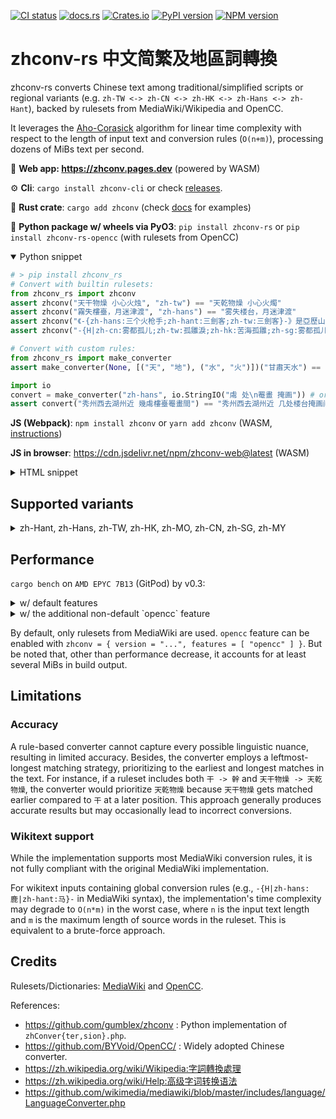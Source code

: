 [![CI status](https://github.com/Gowee/zhconv-rs/actions/workflows/main.yml/badge.svg)](https://github.com/Gowee/zhconv-rs/actions)
[![docs.rs](https://docs.rs/zhconv/badge.svg)](https://docs.rs/zhconv)
[![Crates.io](https://img.shields.io/crates/v/zhconv.svg)](https://crates.io/crates/zhconv)
[![PyPI version](https://img.shields.io/pypi/v/zhconv-rs)](https://pypi.org/project/zhconv-rs/)
[![NPM version](https://badge.fury.io/js/zhconv.svg)](https://www.npmjs.com/package/zhconv)

# zhconv-rs 中文简繁及地區詞轉換

zhconv-rs converts Chinese text among traditional/simplified scripts or regional variants (e.g. `zh-TW <-> zh-CN <-> zh-HK <-> zh-Hans <-> zh-Hant`), backed by rulesets from MediaWiki/Wikipedia and OpenCC.

It leverages the [Aho-Corasick](https://github.com/daac-tools/daachorse) algorithm for linear time complexity with respect to the length of input text and conversion rules (`O(n+m)`), processing dozens of MiBs text per second.

🔗 **Web app: https://zhconv.pages.dev** (powered by WASM)

⚙️ **Cli**: `cargo install zhconv-cli` or check [releases](https://github.com/Gowee/zhconv-rs/releases).

🦀 **Rust crate**: `cargo add zhconv` (check [docs](https://docs.rs/zhconv/latest/zhconv/) for examples)

🐍 **Python package w/ wheels via PyO3**: `pip install zhconv-rs` or `pip install zhconv-rs-opencc` (with rulesets from OpenCC)

<details open>
 <summary>Python snippet</summary>

```python
# > pip install zhconv_rs
# Convert with builtin rulesets:
from zhconv_rs import zhconv
assert zhconv("天干物燥 小心火烛", "zh-tw") == "天乾物燥 小心火燭"
assert zhconv("霧失樓臺，月迷津渡", "zh-hans") == "雾失楼台，月迷津渡"
assert zhconv("《-{zh-hans:三个火枪手;zh-hant:三劍客;zh-tw:三劍客}-》是亞歷山大·仲馬的作品。", "zh-cn", mediawiki=True) == "《三个火枪手》是亚历山大·仲马的作品。"
assert zhconv("-{H|zh-cn:雾都孤儿;zh-tw:孤雛淚;zh-hk:苦海孤雛;zh-sg:雾都孤儿;zh-mo:苦海孤雛;}-《雾都孤儿》是查尔斯·狄更斯的作品。", "zh-tw", True) == "《孤雛淚》是查爾斯·狄更斯的作品。"

# Convert with custom rules:
from zhconv_rs import make_converter
assert make_converter(None, [("天", "地"), ("水", "火")])("甘肅天水") == "甘肅地火"

import io
convert = make_converter("zh-hans", io.StringIO("䖏 处\n罨畫 掩画")) # or path to rule file
assert convert("秀州西去湖州近 幾䖏樓臺罨畫間") == "秀州西去湖州近 几处楼台掩画间"
```

</details>

**JS (Webpack)**: `npm install zhconv` or `yarn add zhconv` (WASM, [instructions](https://rustwasm.github.io/wasm-pack/book/tutorials/npm-browser-packages/using-your-library.html))

**JS in browser**: https://cdn.jsdelivr.net/npm/zhconv-web@latest (WASM)

<details>
 <summary>HTML snippet</summary>

```html
<script type="module">
    // Use ES module import syntax to import functionality from the module
    // that we have compiled.
    //
    // Note that the `default` import is an initialization function which
    // will "boot" the module and make it ready to use. Currently browsers
    // don't support natively imported WebAssembly as an ES module, but
    // eventually the manual initialization won't be required!
    import init, { zhconv } from 'https://cdn.jsdelivr.net/npm/zhconv-web@latest/zhconv.js'; // specify a version tag if in prod

    async function run() {
        await init();

        alert(zhconv(prompt("Text to convert to zh-hans:"), "zh-hans"));
    }

    run();
</script>
```

</details>

## Supported variants

<details>
 <summary>zh-Hant, zh-Hans, zh-TW, zh-HK, zh-MO, zh-CN, zh-SG, zh-MY</summary>

| Target                                 | Tag       | Script  | Description                                   |
| -------------------------------------- | --------- | ------- | --------------------------------------------- |
| **S**implified **C**hinese / 简体中文  | `zh-Hans` | SC / 简 | W/O substituing region-specific phrases.      |
| **T**raditional **C**hinese / 繁體中文 | `zh-Hant` | TC / 繁 | W/O substituing region-specific phrases.      |
| Chinese (Taiwan) / 臺灣正體            | `zh-TW`   | TC / 繁 | With Taiwan-specific phrases adapted.         |
| Chinese (Hong Kong) / 香港繁體         | `zh-HK`   | TC / 繁 | With Hong Kong-specific phrases adapted.      |
| Chinese (Macau) / 澳门繁體             | `zh-MO`   | TC / 繁 | Same as `zh-HK` for now.                      |
| Chinese (Mainland China) / 大陆简体    | `zh-CN`   | SC / 简 | With mainland China-specific phrases adapted. |
| Chinese (Singapore) / 新加坡简体       | `zh-SG`   | SC / 简 | Same as `zh-CN` for now.                      |
| Chinese (Malaysia) / 大马简体          | `zh-MY`   | SC / 简 | Same as `zh-CN` for now.                      |

*Note:*  `zh-TW` and `zh-HK` are based on `zh-Hant`. `zh-CN` are based on `zh-Hans`. Currently, `zh-MO` shares the same rulesets with `zh-HK` unless additional rules are manually configured; `zh-MY` and `zh-SG` shares the same rulesets with `zh-CN` unless additional rules are manually configured. 
</details>

## Performance

`cargo bench` on `AMD EPYC 7B13` (GitPod) by v0.3:

<details>
<summary>w/ default features</summary>

```
load/ZH_TO_HANT                 time:   [4.6368 ms 4.6862 ms 4.7595 ms]
load/ZH_TO_HANS                 time:   [2.2670 ms 2.2891 ms 2.3138 ms]
load/ZH_TO_HANT_TW              time:   [4.7115 ms 4.7543 ms 4.8001 ms]
load/ZH_TO_HANT_HK              time:   [5.4438 ms 5.5474 ms 5.6573 ms]
load/ZH_TO_HANT_MO              time:   [4.9503 ms 4.9673 ms 4.9850 ms]
load/ZH_TO_HANS_CN              time:   [3.0809 ms 3.1046 ms 3.1323 ms]
load/ZH_TO_HANS_SG              time:   [3.0543 ms 3.0637 ms 3.0737 ms]
load/ZH_TO_HANS_MY              time:   [3.0514 ms 3.0640 ms 3.0787 ms]
ZH_TO_HANS_CN wikitext basic    time:   [385.95 µs 388.53 µs 391.39 µs]
ZH_TO_HANT_TW wikitext basic    time:   [393.70 µs 395.16 µs 396.89 µs]
ZH_TO_HANT_TW wikitext extended time:   [1.5105 ms 1.5186 ms 1.5271 ms]
ZH_TO_HANS_CN 天乾物燥          time:   [46.970 ns 47.312 ns 47.721 ns]
ZH_TO_HANT_TW data54k           time:   [200.72 µs 201.54 µs 202.41 µs]
ZH_TO_HANS_CN data54k           time:   [231.55 µs 232.86 µs 234.30 µs]
ZH_TO_HANT data689k             time:   [2.0330 ms 2.0513 ms 2.0745 ms]
ZH_TO_HANT_TW data689k          time:   [1.9710 ms 1.9790 ms 1.9881 ms]
ZH_TO_HANT data3185k            time:   [15.199 ms 15.260 ms 15.332 ms]
ZH_TO_HANT_TW data3185k         time:   [15.346 ms 15.464 ms 15.629 ms]
ZH_TO_HANT_TW data55m           time:   [329.54 ms 330.53 ms 331.58 ms]
is_hans data55k         time:   [404.73 µs 407.11 µs 409.59 µs]
infer_variant data55k   time:   [1.0468 ms 1.0515 ms 1.0570 ms]
is_hans data3185k       time:   [22.442 ms 22.589 ms 22.757 ms]
infer_variant data3185k time:   [60.205 ms 60.412 ms 60.627 ms]
``` 
</details>

<details>
<summary>w/ the additional non-default `opencc` feature</summary>

```
load/ZH_TO_HANT                 time:   [22.074 ms 22.338 ms 22.624 ms]
load/ZH_TO_HANS                 time:   [2.7913 ms 2.8126 ms 2.8355 ms]
load/ZH_TO_HANT_TW              time:   [23.068 ms 23.286 ms 23.520 ms]
load/ZH_TO_HANT_HK              time:   [23.358 ms 23.630 ms 23.929 ms]
load/ZH_TO_HANT_MO              time:   [23.363 ms 23.627 ms 23.913 ms]
load/ZH_TO_HANS_CN              time:   [3.6778 ms 3.7222 ms 3.7722 ms]
load/ZH_TO_HANS_SG              time:   [3.6522 ms 3.6848 ms 3.7202 ms]
load/ZH_TO_HANS_MY              time:   [3.6642 ms 3.7079 ms 3.7545 ms]
ZH_TO_HANS_CN wikitext basic    time:   [396.17 µs 402.51 µs 409.36 µs]
ZH_TO_HANT_TW wikitext basic    time:   [442.16 µs 447.53 µs 453.27 µs]
ZH_TO_HANT_TW wikitext extended time:   [1.5795 ms 1.6007 ms 1.6233 ms]
ZH_TO_HANS_CN 天乾物燥          time:   [47.884 ns 48.878 ns 49.953 ns]
ZH_TO_HANT_TW data54k           time:   [255.25 µs 259.01 µs 262.92 µs]
ZH_TO_HANS_CN data54k           time:   [233.74 µs 236.99 µs 240.67 µs]
ZH_TO_HANT data689k             time:   [3.9696 ms 4.0005 ms 4.0327 ms]
ZH_TO_HANT_TW data689k          time:   [3.4593 ms 3.4896 ms 3.5203 ms]
ZH_TO_HANT data3185k            time:   [27.710 ms 27.955 ms 28.206 ms]
ZH_TO_HANT_TW data3185k         time:   [30.298 ms 30.858 ms 31.428 ms]
ZH_TO_HANT_TW data55m           time:   [500.95 ms 515.80 ms 531.34 ms]
is_hans data55k         time:   [461.22 µs 470.99 µs 481.20 µs]
infer_variant data55k   time:   [1.1669 ms 1.1759 ms 1.1852 ms]
is_hans data3185k       time:   [26.609 ms 26.964 ms 27.385 ms]
infer_variant data3185k time:   [74.878 ms 76.262 ms 77.818 ms]
```

</details>

By default, only rulesets from MediaWiki are used. `opencc` feature can be enabled with `zhconv = { version = "...", features = [ "opencc" ] }`. 
But be noted that, other than performance decrease, it accounts for at least several MiBs in build output.

<!--
## Differences with other converters
* `ZhConver{sion,ter}.php` of MediaWiki: zhconv-rs just takes conversion tables listed in [`ZhConversion.php`](https://github.com/wikimedia/mediawiki/blob/master/includes/languages/data/ZhConversion.php#L14). MediaWiki relies on the inefficient PHP built-in function [`strtr`](https://github.com/php/php-src/blob/217fd932fa57d746ea4786b01d49321199a2f3d5/ext/standard/string.c#L2974). Under the basic mode, zhconv-rs guarantees linear time complexity (`T = O(n+m)` instead of `O(nm)`) and single-pass scanning of input text. Optionally, zhconv-rs supports the same conversion rule syntax with MediaWiki.
* OpenCC: The [conversion rulesets](https://github.com/BYVoid/OpenCC/tree/master/data/dictionary) of OpenCC is independent of MediaWiki. The core [conversion implementation](https://github.dev/BYVoid/OpenCC/blob/21995f5ea058441423aaff3ee89b0a5d4747674c/src/Conversion.cpp#L27) of OpenCC is kinda similar to the aforementioned `strtr`. However, OpenCC supports pre-segmentation and maintains multiple rulesets which are applied successively. By contrast, the Aho-Corasick-powered zhconv-rs merges rulesets from MediaWiki and OpenCC in compile time and converts text in single-pass linear time, resulting in much more efficiency. Though, conversion results may differ in some cases.
## Comparisions with other tools
- OpenCC: Dict::MatchPrefix (iterating from maxlen to minlen character by character to match) [https://github.dev/BYVoid/OpenCC/blob/21995f5ea058441423aaff3ee89b0a5d4747674c/src/Dict.cpp#L25](MatchPrefix), [segments converter](https://github.dev/BYVoid/OpenCC/blob/21995f5ea058441423aaff3ee89b0a5d4747674c/src/Conversion.cpp#L27) [segmentizer](https://github.dev/BYVoid/OpenCC/blob/21995f5ea058441423aaff3ee89b0a5d4747674c/src/MaxMatchSegmentation.cpp#L34)
- zhConversion.php: strtr (iterating from maxlen to minlen for every known key length to match) [https://github.dev/php/php-src/blob/217fd932fa57d746ea4786b01d49321199a2f3d5/ext/standard/string.c#L2974]
- zhconv-rs regex-based automaton
-->

## Limitations

### Accuracy

A rule-based converter cannot capture every possible linguistic nuance, resulting in limited accuracy. Besides, the converter employs a leftmost-longest matching strategy, prioritizing to the earliest and longest matches in the text. For instance, if a ruleset includes both `干 -> 幹` and `天干物燥 -> 天乾物燥`, the converter would prioritize `天乾物燥` because `天干物燥` gets matched earlier compared to `干` at a later position. This approach generally produces accurate results but may occasionally lead to incorrect conversions.

### Wikitext support

While the implementation supports most MediaWiki conversion rules, it is not fully compliant with the original MediaWiki implementation.

For wikitext inputs containing global conversion rules (e.g., `-{H|zh-hans:鹿|zh-hant:马}-` in MediaWiki syntax), the implementation's time complexity may degrade to `O(n*m)` in the worst case, where `n` is the input text length and `m` is the maximum length of source words in the ruleset. This is equivalent to a brute-force approach.

## Credits

Rulesets/Dictionaries: [MediaWiki](https://github.com/wikimedia/mediawiki) and [OpenCC](https://github.com/BYVoid/OpenCC).

References:
- https://github.com/gumblex/zhconv : Python implementation of `zhConver{ter,sion}.php`.
- https://github.com/BYVoid/OpenCC/ : Widely adopted Chinese converter.
- https://zh.wikipedia.org/wiki/Wikipedia:字詞轉換處理
- https://zh.wikipedia.org/wiki/Help:高级字词转换语法
- https://github.com/wikimedia/mediawiki/blob/master/includes/language/LanguageConverter.php
<!--- https://www.hankcs.com/nlp/simplified-traditional-chinese-conversion.html-->
